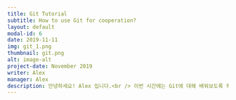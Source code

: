 ```yaml
---
title: Git Tutorial
subtitle: How to use Git for cooperation?
layout: default
modal-id: 6
date: 2019-11-11
img: git_1.png
thumbnail: git.png
alt: image-alt
project-date: November 2019
writer: Alex
manager: Alex
description: 안녕하세요! Alex 입니다.<br /> 이번 시간에는 Git에 대해 배워보도록 하겠습니다.<br /><br />Github는 조금 보셨나요? 어떠신가요? 아직 어렵게 느껴지시나요? <br />Git을 공부하기 전에 Github page를 좀 둘러보면서<br /> 어떤건지 조금은느껴보시고 오셨으면 좋겠습니다. <br />협업툴을 안써보신 분들은 Git에 굉장히 어려움을<br />겪을 수 있어서 왜 내가 Git을 써야하는지, Git을 쓰면 뭐가 좋을지<br />열의에 가득차서 온다면 포기하지않고 배울 수 있을 거라고 확신합니다!<br />협업툴 배우는게 너무 어려우시면 천천히 하면서 팀에 적응 하는 것도 <br />나쁘지 않은 방법입니다. 뭐든 포기만 하지 않으면 됩니다. 화이팅입니다!<br />나동빈님의 Git과 Github 설명 페이지를 첨부합니다.<br /><br /><a href=https://www.youtube.com/playlist?list=PLRx0vPvlEmdD5FLIdwTM4mKBgyjv4no81>git</a>
---
```

